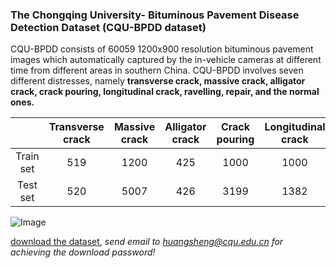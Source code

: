 ### The Chongqing University- Bituminous Pavement Disease Detection Dataset (CQU-BPDD dataset)

CQU-BPDD consists of 60059 1200x900 resolution bituminous pavement images which automatically captured by the in-vehicle cameras at different time from different areas in southern China. CQU-BPDD involves seven different distresses, namely **transverse crack, massive crack, alligator crack, crack pouring, longitudinal crack, ravelling, repair, and the normal ones.**

|  | Transverse crack |  Massive crack|Alligator crack| Crack pouring |Longitudinal crack |Ravelling|Repair|Normal|All|
|:----:|:----:  | :----: |:----:|:----:  | :----: | :----: |:----:|:----:|:----:|
| Train set | 519 |1200|425| 1000 |1000|478|518|5000|10140|
| Test set | 520 |5007|426| 3199 |1382|479|576|38330|49919|

![Image](https://github.com/DearCaat/CQU-BPDD/blob/gh-pages/images/dataset.png?raw=true)

[download the dataset](https://pan.baidu.com/s/1ShSn0-bpBhCvNF1vF_LH5g), _send email to huangsheng@cqu.edu.cn for achieving the download password!_
